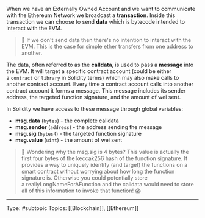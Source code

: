 When we have an Externally Owned Account and we want to communicate with the Ethereum Network we broadcast a **transaction**. Inside this transaction we can choose to send **data** which is bytecode intended to interact with the EVM.

> 📖 If we don't send data then there's no intention to interact with the EVM. This is the case for simple ether transfers from one address to another.

The data, often referred to as the **calldata**, is used to pass a **message** into the EVM. It will target a specific contract account (could be either a `contract` or `library` in Solidity terms) which may also make calls to another contract account. Every time a contract account calls into another contract account it forms a message. This message includes its sender address, the targeted function signature, and the amount of wei sent.

In Solidity we have access to these message through global variables:

-   **msg.data** (`bytes`) - the complete calldata
-   **msg.sender** (`address`) - the address sending the message
-   **msg.sig** (`bytes4`) - the targeted function signature
-   **msg.value** (`uint`) - the amount of wei sent

> 💭 Wondering why the msg.sig is 4 bytes? This value is actually the first four bytes of the keccak256 hash of the function signature. It provides a way to uniquely identify (and target) the functions on a smart contract without worrying about how long the function signature is. Otherwise you could potentially store a reallyLongNameForAFunction and the calldata would need to store all of this information to invoke that function! 😱
___
Type: #subtopic 
Topics: [[Blockchain]], [[Ethereum]]

